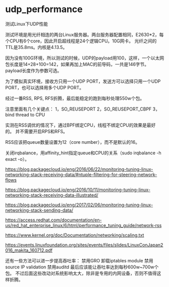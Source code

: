 # udp_performance

测试Linux下UDP性能

测试环境是用光纤相连的两台Linux服务器。两台服务器配置相同，E2630*2，每个CPU有6个core，因此开启超线程是24个逻辑CPU。10G网卡。
光纤之间的TTL是35.8ms。内核是4.13.5。

因为没有100G环境，所以测试的时候，UDP的payload用100，这样，一个以太网包长度是14+28+100=142，如果再加上MAC的前导码，一共是146字节。
payload长度作为参数可选。

为了模拟真实环境，接收方只用一个UDP PORT，发送方可以选择只用一个UDP PORT，也可以选择用多个UDP PORT。

经过一番RSS, RPS, RFS折腾，最后能稳定的跑到每秒处理550w个包。

注意里面有几个关键点：
1，SO_REUSEPORT
2，SO_REUSEPORT_CBPF
3，bind thread to CPU

实测在RSS调优的情况下，通过BPF绑定CPU，线程不绑定CPU的效果是最好的。
并不需要开启RPS和RFS。

RSS应该把queue数量设置为12（core number），而不是默认的16。

关闭irqbalance，用affinity_hint指定queue和CPU的关系（sudo irqbalance -h exact -o）。

https://blog.packagecloud.io/eng/2016/06/22/monitoring-tuning-linux-networking-stack-receiving-data/#ntuple-filtering-for-steering-network-flows

https://blog.packagecloud.io/eng/2016/10/11/monitoring-tuning-linux-networking-stack-receiving-data-illustrated/

https://blog.packagecloud.io/eng/2017/02/06/monitoring-tuning-linux-networking-stack-sending-data/

https://access.redhat.com/documentation/en-us/red_hat_enterprise_linux/6/html/performance_tuning_guide/network-rss

https://www.kernel.org/doc/Documentation/networking/scaling.txt

https://events.linuxfoundation.org/sites/events/files/slides/LinuxConJapan2016_makita_160712.pdf

还有一些方法可以进一步提高吞吐率：
禁用GRO
卸载iptables module
禁用source IP validation
禁用auditd
最后应该能让吞吐率达到每秒600w~700w个包。
不过后面这些改动对系统影响太大，除非是专用的内网设备，否则不值得这样折腾。
